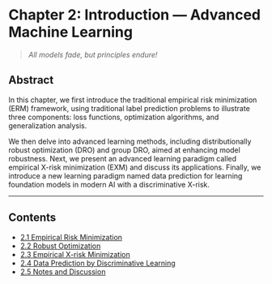 

# Chapter 2: Introduction — Advanced Machine Learning

> *All models fade, but principles endure!*

## Abstract

In this chapter, we first introduce the traditional empirical risk minimization (ERM) framework, using traditional label prediction problems to illustrate three components: loss functions, optimization algorithms, and generalization analysis.

We then delve into advanced learning methods, including distributionally robust optimization (DRO) and group DRO, aimed at enhancing model robustness. Next, we present an advanced learning paradigm called empirical X-risk minimization (EXM) and discuss its applications. Finally, we introduce a new learning paradigm named data prediction for learning foundation models in modern AI with a discriminative X-risk.

---

## Contents

- [2.1 Empirical Risk Minimization](Ch2-1.md)
- [2.2 Robust Optimization](Ch2-2.md)
- [2.3 Empirical X-risk Minimization](Ch2-3.md)
- [2.4 Data Prediction by Discriminative Learning](Ch2-4.md)
- [2.5 Notes and Discussion](Ch2-5.md)



